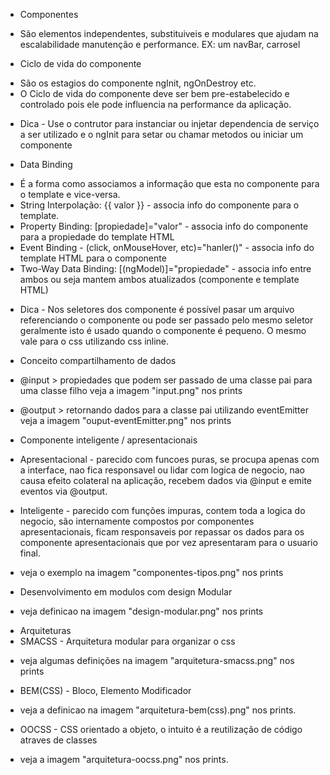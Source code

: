 * Componentes
- São elementos independentes, substituiveis e modulares que ajudam na escalabilidade manutenção e performance.
EX: um navBar, carrosel

* Ciclo de vida do componente
- São os estagios do componente ngInit, ngOnDestroy etc.
- O Ciclo de vida do componente deve ser bem pre-estabelecido e controlado pois ele pode influencia na performance da aplicação.

* Dica - Use o contrutor para instanciar ou injetar dependencia de serviço a ser utilizado e o ngInit para setar ou chamar metodos ou iniciar um componente

* Data Binding 
- É a forma como associamos a informação que esta no componente para o template e vice-versa.
- String Interpolação: {{ valor }} - associa info do componente para o template.
- Property Binding: [propiedade]="valor" - associa info do componente para a propiedade do template HTML
- Event Binding - (click, onMouseHover, etc)="hanler()" - associa info do template HTML para o componente
- Two-Way Data Binding: [(ngModel)]="propiedade" - associa info entre ambos ou seja mantem ambos atualizados (componente e template HTML)

* Dica - Nos seletores dos componente é possível pasar um arquivo referenciando o componente ou pode ser passado pelo mesmo seletor geralmente isto é usado quando o componente é pequeno. O mesmo vale para o css utilizando css inline.

* Conceito compartilhamento de dados
- @input > propiedades que podem ser passado de uma classe pai para uma classe filho veja a imagem "input.png" nos prints

- @output > retornando dados para a classe pai utilizando eventEmitter veja a imagem "ouput-eventEmitter.png" nos prints

* Componente inteligente / apresentacionais
* Apresentacional - parecido com funcoes puras, se procupa apenas com a interface, nao fica responsavel ou lidar com logica de negocio, nao causa efeito colateral na aplicação, recebem dados via @input e emite eventos via @output.

* Inteligente - parecido com funções impuras, contem toda a logica do negocio, são internamente compostos por componentes apresentacionais, ficam responsaveis por repassar os dados para os componente apresentacionais que por vez apresentaram para o usuario final.

- veja o exemplo na imagem "componentes-tipos.png" nos prints

* Desenvolvimento em modulos com design Modular
- veja definicao na imagem "design-modular.png" nos prints

* Arquiteturas 
* SMACSS - Arquitetura modular para organizar o css 
- veja algumas definições na imagem "arquitetura-smacss.png" nos prints

* BEM(CSS) - Bloco, Elemento Modificador 
- veja a definicao na imagem "arquitetura-bem(css).png" nos prints.

* OOCSS - CSS orientado a objeto, o intuito é a reutilização de código atraves de classes
- veja a imagem "arquitetura-oocss.png" nos prints.



